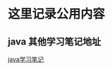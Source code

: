 # 这里记录公用内容


## java 其他学习笔记地址

[java学习笔记](https://mrjokersince1997.github.io/My-Notes/#/javase/%E5%9F%BA%E7%A1%80/%E5%BC%82%E5%B8%B8%E5%A4%84%E7%90%86)